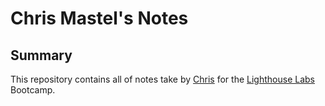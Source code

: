 # Chris Mastel's Notes

## Summary
This repository contains all of notes take by [Chris](https://github.com/cmastel) for the [Lighthouse Labs](https://www.lighthouselabs.ca/) Bootcamp.